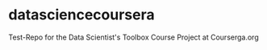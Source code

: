 datasciencecoursera
===================

Test-Repo for the Data Scientist's Toolbox Course Project at Courserga.org
